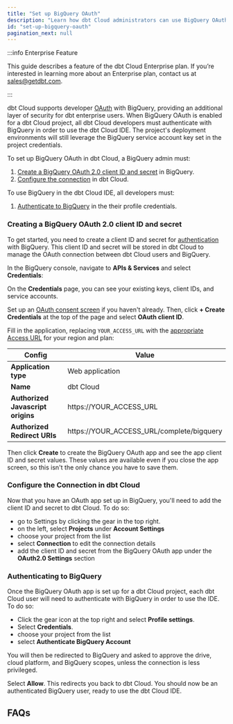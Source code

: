```yaml
---
title: "Set up BigQuery OAuth"
description: "Learn how dbt Cloud administrators can use BigQuery OAuth to control access in a dbt Cloud account"
id: "set-up-bigquery-oauth"
pagination_next: null
---
```


:::info Enterprise Feature

This guide describes a feature of the dbt Cloud Enterprise plan. If you’re interested in learning more about an Enterprise plan, contact us at sales@getdbt.com.

:::


dbt Cloud supports developer [OAuth](https://cloud.google.com/bigquery/docs/authentication) with BigQuery, providing an additional layer of security for dbt enterprise users. When BigQuery OAuth is enabled for a dbt Cloud project, all dbt Cloud developers must authenticate with BigQuery in order to use the dbt Cloud IDE. The project's deployment environments will still leverage the BigQuery service account key set in the project credentials.


To set up BigQuery OAuth in dbt Cloud, a BigQuery admin must:
1. [Create a BigQuery OAuth 2.0 client ID and secret](#creating-a-bigquery-oauth-20-client-id-and-secret) in BigQuery.
2. [Configure the connection](#configure-the-connection-in-dbt-cloud) in dbt Cloud.

To use BigQuery in the dbt Cloud IDE, all developers must:
1. [Authenticate to BigQuery](#authenticating-to-bigquery) in the their profile credentials.


### Creating a BigQuery OAuth 2.0 client ID and secret
To get started, you need to create a client ID and secret for [authentication](https://cloud.google.com/bigquery/docs/authentication) with BigQuery. This client ID and secret will be stored in dbt Cloud to manage the OAuth connection between dbt Cloud users and BigQuery.

In the BigQuery console, navigate to **APIs & Services** and select **Credentials**:

<Lightbox src="/img/docs/dbt-cloud/using-dbt-cloud/dbt-cloud-enterprise/BQ-auth/BQ-nav.gif" title="BigQuery navigation to credentials" />

On the **Credentials** page, you can see your existing keys, client IDs, and service accounts.

Set up an [OAuth consent screen](https://support.google.com/cloud/answer/6158849) if you haven't already. Then, click **+ Create Credentials** at the top of the page and select **OAuth client ID**.

Fill in the application, replacing `YOUR_ACCESS_URL` with the [appropriate Access URL](/docs/cloud/about-cloud/regions-ip-addresses) for your region and plan:

| Config | Value |
| ------ | ----- |
| **Application type** | Web application |
| **Name** | dbt Cloud |
| **Authorized Javascript origins** | https://YOUR_ACCESS_URL |
| **Authorized Redirect URIs** | https://YOUR_ACCESS_URL/complete/bigquery |


Then click **Create** to create the BigQuery OAuth app and see the app client ID and secret values. These values are available even if you close the app screen, so this isn't the only chance you have to save them.

<Lightbox src="/img/docs/dbt-cloud/using-dbt-cloud/dbt-cloud-enterprise/BQ-auth/bq-oauth-app.gif" title="Creating an OAuth app in BigQuery" />



### Configure the Connection in dbt Cloud
Now that you have an OAuth app set up in BigQuery, you'll need to add the client ID and secret to dbt Cloud. To do so:
 - go to Settings by clicking the gear in the top right.
 - on the left, select **Projects** under **Account Settings**
 - choose your project from the list
 - select **Connection** to edit the connection details
 - add the client ID and secret from the BigQuery OAuth app under the **OAuth2.0 Settings** section


<Lightbox src="/img/docs/dbt-cloud/using-dbt-cloud/dbt-cloud-enterprise/BQ-auth/dbt-cloud-bq-id-secret.gif" title="Adding BigQuery OAuth application client ID and secret to dbt Cloud" />

### Authenticating to BigQuery
Once the BigQuery OAuth app is set up for a dbt Cloud project, each dbt Cloud user will need to authenticate with BigQuery in order to use the IDE. To do so:

- Click the gear icon at the top right and select **Profile settings**.
- Select **Credentials**.
- choose your project from the list
- select **Authenticate BigQuery Account**
<Lightbox src="/img/docs/dbt-cloud/using-dbt-cloud/dbt-cloud-enterprise/developer-bq-auth.gif" title="Authenticating to BigQuery" />

You will then be redirected to BigQuery and asked to approve the drive, cloud platform, and BigQuery scopes, unless the connection is less privileged.
<Lightbox src="/img/docs/dbt-cloud/using-dbt-cloud/dbt-cloud-enterprise/BQ-auth/BQ-access.png" title="BigQuery access request" />

Select **Allow**. This redirects you back to dbt Cloud. You should now be an authenticated BigQuery user, ready to use the dbt Cloud IDE.

## FAQs

<FAQ path="Warehouse/bg-oauth-drive-scope"/>

